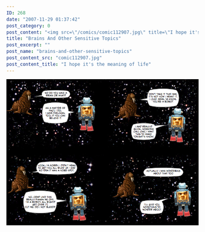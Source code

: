```yaml
---
ID: 268
date: "2007-11-29 01:37:42"
post_category: 0
post_content: "<img src=\"/comics/comic112907.jpg\" title=\"I hope it's the meaning of life\" />"
title: "Brains And Other Sensitive Topics"
post_excerpt: ""
post_name: "brains-and-other-sensitive-topics"
post_content_src: "comic112907.jpg"
post_content_title: "I hope it's the meaning of life"
---
```



[![I hope it's the meaning of life](/comics-hi-res/comic112907.jpg)](/comics-hi-res/comic112907.jpg "I hope it's the meaning of life")
